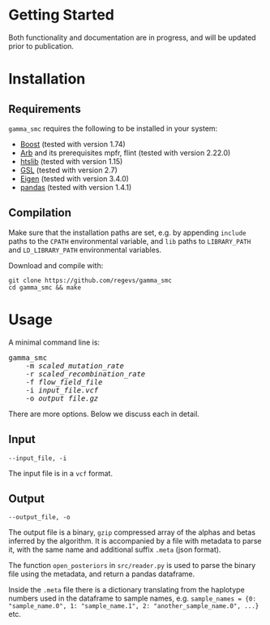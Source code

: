 # Getting Started

Both functionality and documentation are in progress, and will be updated prior to publication.

# Installation

## Requirements

`gamma_smc` requires the following to be installed in your system:

- [Boost](https://www.boost.org/) (tested with version 1.74)
- [Arb](https://arblib.org/) and its prerequisites mpfr, flint (tested with version 2.22.0)
- [htslib](https://github.com/samtools/htslib) (tested with version 1.15)
- [GSL](https://www.gnu.org/software/gsl/) (tested with version 2.7)
- [Eigen](https://eigen.tuxfamily.org/) (tested with version 3.4.0)
- [pandas](https://pandas.pydata.org/) (tested with version 1.4.1)

## Compilation

Make sure that the installation paths are set, e.g. by appending `include` paths to the `CPATH` environmental variable, and `lib` paths to `LIBRARY_PATH` and `LD_LIBRARY_PATH` environmental variables.

Download and compile with:
```
git clone https://github.com/regevs/gamma_smc
cd gamma_smc && make
```

# Usage

A minimal command line is:
<pre>
gamma_smc 
    -m <i>scaled_mutation_rate</i> 
    -r <i>scaled_recombination_rate</i>
    -f <i>flow_field_file</i>
    -i <i>input_file.vcf</i>
    -o <i>output_file.gz</i>
</pre>

There are more options. Below we discuss each in detail.

## Input
```
--input_file, -i
```
The input file is in a `vcf` format.

## Output
```
--output_file, -o
```
The output file is a binary, `gzip` compressed array of the alphas and betas inferred by the algorithm. It is accompanied by a file with metadata to parse it, with the same name and additional suffix `.meta` (json format).

The function `open_posteriors` in `src/reader.py` is used to parse the binary file using the metadata, and return a pandas dataframe.

Inside the `.meta` file there is a dictionary translating from the haplotype numbers used in the dataframe to sample names, e.g. `sample_names = {0: "sample_name.0", 1: "sample_name.1", 2: "another_sample_name.0", ...}` etc.